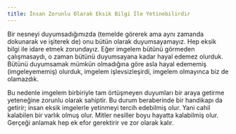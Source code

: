 ```yaml
---
title: İnsan Zorunlu Olarak Eksik Bilgi İle Yetinebilirdir
---
```


Bir nesneyi duyumsadığımızda (temelde görerek ama aynı zamanda dokunarak ve
işiterek de) onu bütün olarak duyumsayamayız. Hep eksik bilgi ile idare etmek
zorundayız. Eğer imgelem bütünü görmeden çalışmasaydı, o zaman bütünü
duyumsayana kadar hayal edemez olurduk. Bütünü duyumsamak mümkün olmadığına
göre asla hayal edememiş (imgeleyememiş) olurduk, imgelem işlevsizleşirdi,
imgelem olmayınca biz de olamazdık.

Bu nedenle imgelem birbiriyle tam örtüşmeyen duyumları bir araya getirme
yeteneğine zorunlu olarak sahiptir. Bu durum beraberinde bir handikapı da
getirir; insan eksik imgelerle yetinmeyi tercih edebilmiş olur. Yani cahil
kalabilen bir varlık olmuş olur. Mitler nesiller boyu hayatta kalabilmiş olur.
Gerçeği anlamak hep ek efor gerektirir ve zor olarak kalır.
